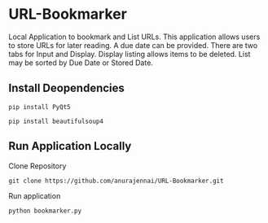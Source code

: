 # URL-Bookmarker
Local Application to bookmark and List URLs. This application allows users to store URLs for later reading. A due date can be provided. There are two tabs for Input and Display. Display listing allows items to be deleted. List may be sorted by Due Date or Stored Date. 

## Install Deopendencies
```
pip install PyQt5
```

```
pip install beautifulsoup4
```

## Run Application Locally
Clone Repository 
```
git clone https://github.com/anurajennai/URL-Bookmarker.git
```

Run application 

```
python bookmarker.py
```
